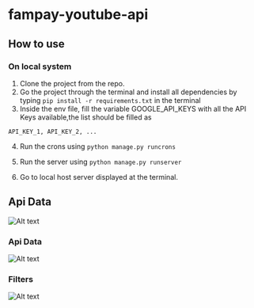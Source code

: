 # fampay-youtube-api

## How to use

### On local system
1. Clone the project from the repo.
2. Go the project through the terminal and install all dependencies by typing `pip install -r requirements.txt` in the terminal
3. Inside the env file, fill the variable GOOGLE_API_KEYS with all the API Keys available,the list should be filled as 

`API_KEY_1, API_KEY_2, ...`

4. Run the crons using `python manage.py runcrons`

5. Run the server using `python manage.py runserver`

6. Go to local host server displayed at the terminal. 

## Api Data

![Alt text]( ./images/fampay.png)

### Api Data
![Alt text]( ./images/fampay2.png)

### Filters
![Alt text]( ./images/fampay3.png)

